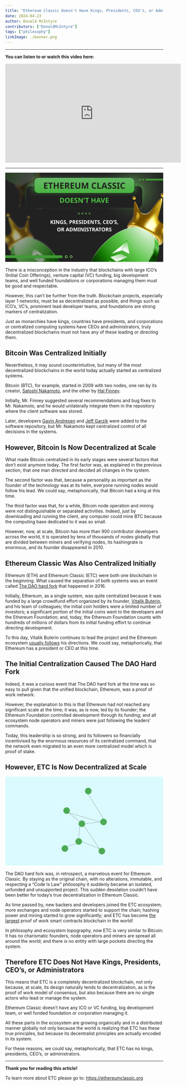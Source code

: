 ```yaml
---
title: "Ethereum Classic Doesn't Have Kings, Presidents, CEO's, or Administrators"
date: 2024-04-23
author: Donald McIntyre
contributors: ["DonaldMcIntyre"]
tags: ["philosophy"]
linkImage: ./banner.png
---
```


---
**You can listen to or watch this video here:**

<iframe width="560" height="315" src="https://www.youtube.com/embed/y1_3Pz66z00" title="YouTube video player" frameborder="0" allow="accelerometer; autoplay; clipboard-write; encrypted-media; gyroscope; picture-in-picture; web-share" allowfullscreen></iframe>

---

![](./banner.png)

There is a misconception in the industry that  blockchains with large ICO’s (Initial Coin Offerings), venture capital (VC) funding, big development teams, and well funded foundations or corporations managing them must be good and respectable.

However, this can’t be further from the truth. Blockchain projects, especially layer 1 networks, must be as decentralized as possible, and things such as ICO’s, VC’s, prominent lead developer teams, and foundations are strong markers of centralization.

Just as monarchies have kings, countries have presidents, and corporations or centralized computing systems have CEOs and administrators, truly decentralized blockchains must not have any of these leading or directing them.

## Bitcoin Was Centralized Initially

Nevertheless, it may sound counterintuitive, but many of the most decentralized blockchains in the world today actually started as centralized systems. 

Bitcoin (BTC), for example, started in 2009 with two nodes, one ran by its creator, [Satoshi Nakamoto](https://en.wikipedia.org/wiki/Satoshi_Nakamoto), and the other by [Hal Finney](https://en.wikipedia.org/wiki/Hal_Finney_(computer_scientist)).

Initially, Mr. Finney suggested several recommendations and bug fixes to Mr. Nakamoto, and he would unilaterally integrate them in the repository where the client software was stored.

Later, developers [Gavin Andresen](https://en.wikipedia.org/wiki/Gavin_Andresen) and [Jeff Garzik](https://en.bitcoin.it/wiki/Jeff_Garzik) were added to the software repository, but Mr. Nakamoto kept centralized control of all decisions in the systems.

## However, Bitcoin Is Now Decentralized at Scale

What made Bitcoin centralized in its early stages were several factors that don’t exist anymore today. The first factor was, as explained in the previous section, that one man directed and decided all changes in the system.

The second factor was that, because a personality as important as the founder of the technology was at its helm, everyone running nodes would follow his lead. We could say, metaphorically, that Bitcoin had a king at this time.

The third factor was that, for a while, Bitcoin node operation and mining were not distinguishable or separated activities. Indeed, just by downloading and running the client, any computer could mine BTC because the computing base dedicated to it was so small.

However, now, at scale, Bitcoin has more than 900 contributor developers across the world, it is operated by tens of thousands of nodes globally that are divided between miners and verifying nodes, its hashingrate is enormous, and its founder disappeared in 2010.

## Ethereum Classic Was Also Centralized Initially

Ethereum (ETH) and Ethereum Classic (ETC) were both one blockchain in the beginning. What caused the separation of both systems was an event called [The DAO hard fork](https://ethereumclassic.org/blog/2023-01-26-ethereum-classic-course-6-ethereum-classic-is-the-original-chain) that happened in 2016.

Initially, Ethereum, as a single system, was quite centralized because it was funded by a large crowdfund effort organized by its founder, [Vitalik Buterin](https://en.wikipedia.org/wiki/Vitalik_Buterin), and his team of colleagues; the initial coin holders were a limited number of investors; a significant portion of the initial coins went to the developers and the Ethereum Foundation; and, today, the Ethereum Foundation counts with hundreds of millions of dollars from its initial funding effort to continue directing development.

To this day, Vitalik Buterin continues to lead the project and the Ethereum ecosystem [usually follows](https://x.com/VitalikButerin/status/1588669782471368704) his directions. We could say, metaphorically, that Ethereum has a president or CEO at this time.

## The Initial Centralization Caused The DAO Hard Fork

Indeed, it was a curious event that The DAO hard fork at the time was so easy to pull given that the unified blockchain, Ethereum, was a proof of work network.

However, the explanation to this is that Ethereum had not reached any significant scale at the time; it was, as is now, led by its founder; the Ethereum Foundation controlled development through its funding; and all ecosystem node operators and miners were just following the leaders’ commands.

Today, this leadership is so strong, and its followers so financially incentivised by the enormous resources of its centralized command, that the network even migrated to an even more centralized model which is proof of stake.

## However, ETC Is Now Decentralized at Scale

![](./1.png)

The DAO hard fork was, in retrospect, a marvelous event for Ethereum Classic. By staying as the original chain, with no alterations, immutable, and respecting a “Code Is Law” philosophy it suddenly became an isolated, unfunded and unsupported project. This sudden desolation couldn’t have been better for today’s true decentralization in Ethereum Classic.

As time passed by, new backers and developers joined the ETC ecosystem; more exchanges and node operators started to support the chain; hashing power and mining started to grow significantly; and ETC has become [the largest](https://ethereumclassic.org/blog/2024-04-03-ethereum-classic-etc-is-the-leading-smart-contracts-proof-of-work-blockchain-in-the-world) proof of work smart contracts blockchain in the world!

In philosophy and ecosystem topography, now ETC is very similar to Bitcoin: It has no charismatic founders, node operators and miners are spread all around the world; and there is no entity with large pockets directing the system.

## Therefore ETC Does Not Have Kings, Presidents, CEO’s, or Administrators

This means that ETC is a completely decentralized blockchain, not only because, at scale, its design naturally tends to decentralization, as is the proof of work model of consensus, but also because there are no single actors who lead or manage the system.

Ethereum Classic doesn’t have any ICO or VC funding, big development team, or well funded foundation or corporation managing it.

All these parts in the ecosystem are growing organically and in a distributed manner globally not only because the world is realizing that ETC has these true principles, but because its decentralist principles are actually encoded in its system.

For these reasons, we could say, metaphorically, that ETC has no kings, presidents, CEO’s, or administrators.

---

**Thank you for reading this article!**

To learn more about ETC please go to: https://ethereumclassic.org
